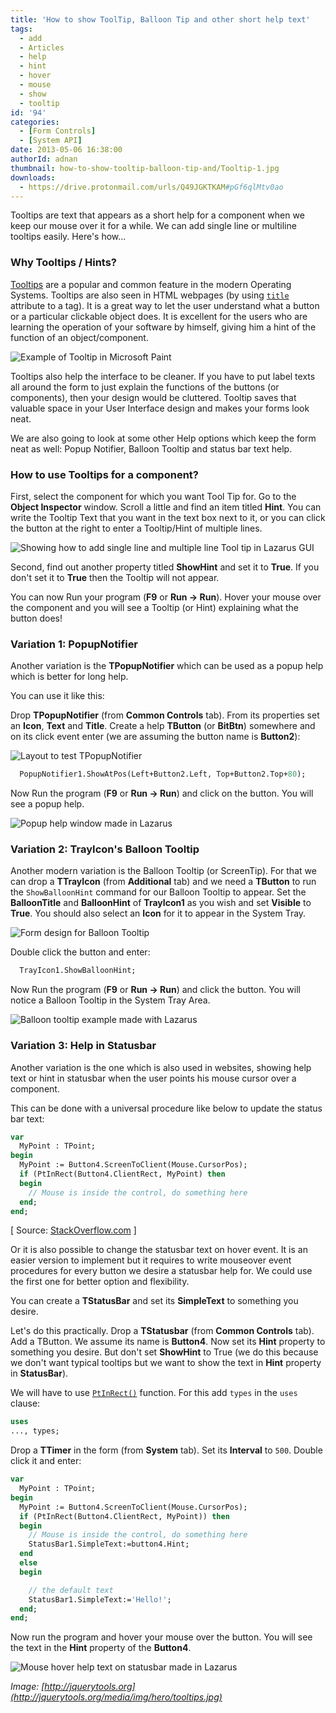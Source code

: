 ```yaml
---
title: 'How to show ToolTip, Balloon Tip and other short help text'
tags:
  - add
  - Articles
  - help
  - hint
  - hover
  - mouse
  - show
  - tooltip
id: '94'
categories:
  - [Form Controls]
  - [System API]
date: 2013-05-06 16:38:00
authorId: adnan
thumbnail: how-to-show-tooltip-balloon-tip-and/Tooltip-1.jpg
downloads:
  - https://drive.protonmail.com/urls/Q49JGKTKAM#pGf6qlMtv0ao
---
```


Tooltips are text that appears as a short help for a component when we keep our mouse over it for a while. We can add single line or multiline tooltips easily. Here's how...
<!-- more -->


### Why Tooltips / Hints?

[Tooltips](http://en.wikipedia.org/wiki/Tooltip) are a popular and common feature in the modern Operating Systems. Tooltips are also seen in HTML webpages (by using [`title`](https://html.com/attributes/a-title/) attribute to a tag). It is a great way to let the user understand what a button or a particular clickable object does. It is excellent for the users who are learning the operation of your software by himself, giving him a hint of the function of an object/component.


![Example of Tooltip in Microsoft Paint](how-to-show-tooltip-balloon-tip-and/Tooltip-ms-paint.jpg "Example of Tooltip in Microsoft Paint")


Tooltips also help the interface to be cleaner. If you have to put label texts all around the form to just explain the functions of the buttons (or components), then your design would be cluttered. Tooltip saves that valuable space in your User Interface design and makes your forms look neat.

We are also going to look at some other Help options which keep the form neat as well: Popup Notifier, Balloon Tooltip and status bar text help.


### How to use Tooltips for a component?

First, select the component for which you want Tool Tip for. Go to the **Object Inspector** window. Scroll a little and find an item titled **Hint**. You can write the Tooltip Text that you want in the text box next to it, or you can click the button at the right to enter a Tooltip/Hint of multiple lines.


![Showing how to add single line and multiple line Tool tip in Lazarus GUI](how-to-show-tooltip-balloon-tip-and/Lazarus-tooltip-1.gif "Showing how to add single line and multiple line Tool tip in Lazarus GUI")


Second, find out another property titled **ShowHint** and set it to **True**. If you don't set it to **True** then the Tooltip will not appear.

You can now Run your program (**F9** or **Run -> Run**). Hover your mouse over the component and you will see a Tooltip (or Hint) explaining what the button does!


### Variation 1: PopupNotifier

Another variation is the **TPopupNotifier** which can be used as a popup help which is better for long help.

You can use it like this:

Drop **TPopupNotifier** (from **Common Controls** tab). From its properties set an **Icon**, **Text** and **Title**. Create a help **TButton** (or **BitBtn**) somewhere and on its click event enter (we are assuming the button name is **Button2**):


![Layout to test TPopupNotifier](how-to-show-tooltip-balloon-tip-and/popup-notifier-lazarus-1.gif "Layout to test TPopupNotifier")


```pascal
  PopupNotifier1.ShowAtPos(Left+Button2.Left, Top+Button2.Top+80);
```

Now Run the program (**F9** or **Run -> Run**) and click on the button. You will see a popup help.


![Popup help window made in Lazarus](how-to-show-tooltip-balloon-tip-and/TpopupNotifier-example.jpg "Popup help window made in Lazarus")



### Variation 2: TrayIcon's Balloon Tooltip

Another modern variation is the Balloon Tooltip (or ScreenTip). For that we can drop a **TTrayIcon** (from **Additional** tab) and we need a **TButton** to run the `ShowBalloonHint` command for our Balloon Tooltip to appear. Set the **BalloonTitle** and **BalloonHint** of **TrayIcon1** as you wish and set **Visible** to **True**. You should also select an **Icon** for it to appear in the System Tray.


![Form design for Balloon Tooltip](how-to-show-tooltip-balloon-tip-and/Tooltip-balloon-lazarus.gif "Form design for Balloon Tooltip")


Double click the button and enter:

```pascal
  TrayIcon1.ShowBalloonHint;
```

Now Run the program (**F9** or **Run -> Run**) and click the button. You will notice a Balloon Tooltip in the System Tray Area.


![Balloon tooltip example made with Lazarus](how-to-show-tooltip-balloon-tip-and/balloon-tooltip-example.jpg "Balloon tooltip example made with Lazarus")



### Variation 3: Help in Statusbar

Another variation is the one which is also used in websites, showing help text or hint in statusbar when the user points his mouse cursor over a component.

This can be done with a universal procedure like below to update the status bar text:

```pascal
var
  MyPoint : TPoint;
begin
  MyPoint := Button4.ScreenToClient(Mouse.CursorPos);
  if (PtInRect(Button4.ClientRect, MyPoint) then
  begin
    // Mouse is inside the control, do something here
  end;
end;
```

\[ Source: [StackOverflow.com](http://stackoverflow.com/questions/1721700/how-to-determine-if-the-mouse-cursor-is-inside-a-control) \]

Or it is also possible to change the statusbar text on hover event. It is an easier version to implement but it requires to write mouseover event procedures for every button we desire a statusbar help for. We could use the first one for better option and flexibility.

You can create a **TStatusBar** and set its **SimpleText** to something you desire.

Let's do this practically. Drop a **TStatusbar** (from **Common Controls** tab). Add a TButton. We assume its name is **Button4**. Now set its **Hint** property to something you desire. But don't set **ShowHint** to True (we do this because we don't want typical tooltips but we want to show the text in **Hint** property in **StatusBar**).

We will have to use [`PtInRect()`](http://lazarus-ccr.sourceforge.net/docs/rtl/types/ptinrect.html) function. For this add `types` in the `uses` clause:

```pascal
uses
..., types;
```

Drop a **TTimer** in the form (from **System** tab). Set its **Interval** to `500`. Double click it and enter:

```pascal
var
  MyPoint : TPoint;
begin
  MyPoint := Button4.ScreenToClient(Mouse.CursorPos);
  if (PtInRect(Button4.ClientRect, MyPoint)) then
  begin
    // Mouse is inside the control, do something here
    StatusBar1.SimpleText:=button4.Hint;
  end
  else
  begin

    // the default text
    StatusBar1.SimpleText:='Hello!';
  end;
end;
```

Now run the program and hover your mouse over the button. You will see the text in the **Hint** property of the **Button4**.


![Mouse hover help text on statusbar made in Lazarus](how-to-show-tooltip-balloon-tip-and/statusbar-text-help.gif "Mouse hover help text on statusbar made in Lazarus")

_Image: [http://jquerytools.org](http://jquerytools.org/media/img/hero/tooltips.jpg)_
